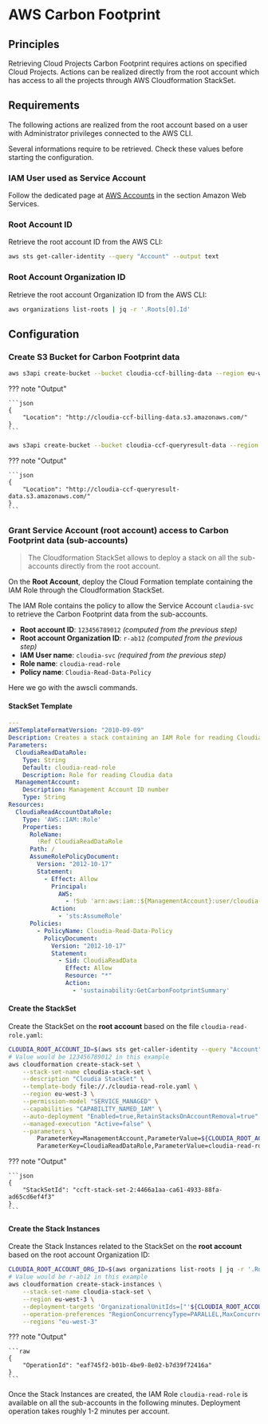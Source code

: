 # AWS Carbon Footprint

## Principles

Retrieving Cloud Projects Carbon Footprint requires actions on specified Cloud Projects. Actions can be realized directly from the root account which has access to all the projects through AWS Cloudformation StackSet.

## Requirements

The following actions are realized from the root account based on a user with Administrator privileges connected to the AWS CLI.

Several informations require to be retrieved. Check these values before starting the configuration.

### IAM User used as Service Account

Follow the dedicated page at [AWS Accounts](projects.md) in the section Amazon Web Services.

### Root Account ID

Retrieve the root account ID from the AWS CLI:

```bash
aws sts get-caller-identity --query "Account" --output text
```

### Root Account Organization ID

Retrieve the root account Organization ID from the AWS CLI:

```bash
aws organizations list-roots | jq -r '.Roots[0].Id'
```

## Configuration

### Create S3 Bucket for Carbon Footprint data

```bash
aws s3api create-bucket --bucket cloudia-ccf-billing-data --region eu-west-3 --create-bucket-configuration LocationConstraint=eu-west-3
```

??? note "Output"

    ```json
    {
        "Location": "http://cloudia-ccf-billing-data.s3.amazonaws.com/"
    }
    ```

```bash
aws s3api create-bucket --bucket cloudia-ccf-queryresult-data --region eu-west-3 --create-bucket-configuration LocationConstraint=eu-west-3
```

??? note "Output"

    ```json
    {
        "Location": "http://cloudia-ccf-queryresult-data.s3.amazonaws.com/"
    }
    ```

### Grant Service Account (root account) access to Carbon Footprint data (sub-accounts)

> The Cloudformation StackSet allows to deploy a stack on all the sub-accounts directly from the root account.

On the **Root Account**, deploy the Cloud Formation template containing the IAM Role through the Cloudformation StackSet.

The IAM Role contains the policy to allow the Service Account `claudia-svc` to retrieve the Carbon Footprint data from the sub-accounts.

* **Root account ID**: `123456789012` *(computed from the previous step)*
* **Root account Organization ID**: `r-ab12` *(computed from the previous step)*
* **IAM User name**: `cloudia-svc` *(required from the previous step)*
* **Role name**: `cloudia-read-role`
* **Policy name**: `Cloudia-Read-Data-Policy`

Here we go with the awscli commands.

#### StackSet Template

```yaml title="cloudia-read-role.yaml"
---
AWSTemplateFormatVersion: "2010-09-09"
Description: Creates a stack containing an IAM Role for reading Cloudia data
Parameters:
  CloudiaReadDataRole:
    Type: String
    Default: cloudia-read-role
    Description: Role for reading Cloudia data
  ManagementAccount:
    Description: Management Account ID number
    Type: String
Resources:
  CloudiaReadAccountDataRole:
    Type: 'AWS::IAM::Role'
    Properties:
      RoleName:
        !Ref CloudiaReadDataRole
      Path: /
      AssumeRolePolicyDocument:
        Version: "2012-10-17"
        Statement:
          - Effect: Allow
            Principal:
              AWS:
                - !Sub 'arn:aws:iam::${ManagementAccount}:user/cloudia-svc'
            Action:
              - 'sts:AssumeRole'
      Policies:
        - PolicyName: Cloudia-Read-Data-Policy
          PolicyDocument:
            Version: "2012-10-17"
            Statement:
              - Sid: CloudiaReadData
                Effect: Allow
                Resource: "*"
                Action:
                  - 'sustainability:GetCarbonFootprintSummary'
```

#### Create the StackSet

Create the StackSet on the **root account** based on the file `cloudia-read-role.yaml`:

```bash
CLOUDIA_ROOT_ACCOUNT_ID=$(aws sts get-caller-identity --query "Account" --output text)
# Value would be 123456789012 in this example
aws cloudformation create-stack-set \
    --stack-set-name cloudia-stack-set \
    --description "Cloudia StackSet" \
    --template-body file://./cloudia-read-role.yaml \
    --region eu-west-3 \
    --permission-model "SERVICE_MANAGED" \
    --capabilities "CAPABILITY_NAMED_IAM" \
    --auto-deployment "Enabled=true,RetainStacksOnAccountRemoval=true" \
    --managed-execution "Active=false" \
    --parameters \
        ParameterKey=ManagementAccount,ParameterValue=${CLOUDIA_ROOT_ACCOUNT_ID} \
        ParameterKey=CloudiaReadDataRole,ParameterValue=cloudia-read-role
```

??? note "Output"

    ```json
    {
        "StackSetId": "ccft-stack-set-2:4466a1aa-ca61-4933-88fa-ad65cd6ef4f3"
    }
    ```

#### Create the Stack Instances

Create the Stack Instances related to the StackSet on the **root account** based on the root account Organization ID:

```bash
CLOUDIA_ROOT_ACCOUNT_ORG_ID=$(aws organizations list-roots | jq -r '.Roots[0].Id')
# Value would be r-ab12 in this example
aws cloudformation create-stack-instances \
    --stack-set-name cloudia-stack-set \
    --region eu-west-3 \
    --deployment-targets 'OrganizationalUnitIds=["'${CLOUDIA_ROOT_ACCOUNT_ORG_ID}'"]' \
    --operation-preferences "RegionConcurrencyType=PARALLEL,MaxConcurrentCount=5" \
    --regions "eu-west-3"
```

??? note "Output"

    ```raw
    {
        "OperationId": "eaf745f2-b01b-4be9-8e02-b7d39f72416a"
    }
    ```

Once the Stack Instances are created, the IAM Role `cloudia-read-role` is available on all the sub-accounts in the following minutes. Deployment operation takes roughly 1-2 minutes per account.
